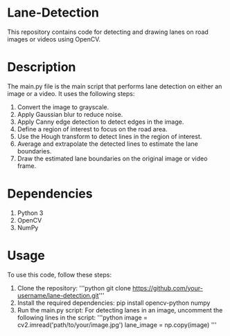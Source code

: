 # Lane-Detection
This repository contains code for detecting and drawing lanes on road images or videos using OpenCV.
# Description
The main.py file is the main script that performs lane detection on either an image or a video. It uses the following steps:

1. Convert the image to grayscale.
2. Apply Gaussian blur to reduce noise.
3. Apply Canny edge detection to detect edges in the image.
4. Define a region of interest to focus on the road area.
5. Use the Hough transform to detect lines in the region of interest.
6. Average and extrapolate the detected lines to estimate the lane boundaries.
7. Draw the estimated lane boundaries on the original image or video frame.
# Dependencies

1. Python 3
2. OpenCV
3. NumPy

# Usage

To use this code, follow these steps:

1. Clone the repository: '''python git clone https://github.com/your-username/lane-detection.git'''
2. Install the required dependencies: pip install opencv-python numpy
3. Run the main.py script:
 For detecting lanes in an image, uncomment the following lines in the script: '''python
 image = cv2.imread('path/to/your/image.jpg')
lane_image = np.copy(image) '''


